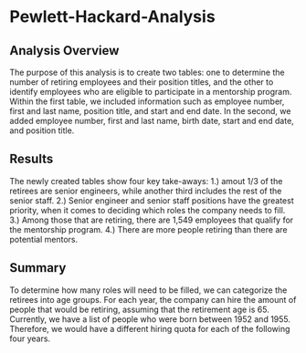 # Pewlett-Hackard-Analysis
## Analysis Overview
The purpose of this analysis is to create two tables: one to determine the number of retiring employees and their position titles, and the other to identify employees who are eligible to participate in a mentorship program. Within the first table, we included information such as employee number, first and last name, position title, and start and end date. In the second, we added employee number, first and last name, birth date, start and end date, and position title. 

## Results

The newly created tables show four key take-aways:
1.) amout 1/3 of the retirees are senior engineers, while another third includes the rest of the senior staff.
2.) Senior engineer and senior staff positions have the greatest priority, when it comes to deciding which roles the company needs to fill.
3.) Among those that are retiring, there are 1,549 employees that qualify for the mentorship program.
4.) There are more people retiring than there are potential mentors.

## Summary
To determine how many roles will need to be filled, we can categorize the retirees into age groups. For each year, the company can hire the amount of people that would be retiring, assuming that the retirement age is 65. Currently, we have a list of people who were born between 1952 and 1955. Therefore, we would have a different hiring quota for each of the following four years.

